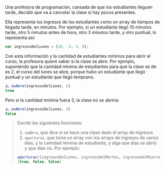 Una profesora de programación, cansada de que los estudiantes lleguen tarde, decidió que va a cancelar la clase si hay pocos presentes. 

Ella representa los ingresos de los estudiantes como un array de tiempos de llegada tarde, en minutos. Por ejemplo, si un estudiante llegó 10 minutos tarde, otro 5 minutos antes de hora, otro 3 minutos tarde, y otro puntual, lo representa así: 

```javascript
var ingresosDelLunes = [10, -5, 3, 0];
```
Con esta información y la cantidad de estudiantes mínimos para abrir el curso, la profesora quiere saber si la clase se abre. Por ejemplo, suponiendo que la cantidad minima de estudiantes para que la clase se de es 2, el curso del lunes se abre, porque hubo un estudiante que llegó puntual y un estudiante que llegó temprano. 

```javascript
ム seAbre(ingresosDelLunes, 2)
true
```

Pero si la cantidad mínima fuera 3, la clase no se abriria:

```javascript
ム seAbre(ingresosDelLunes, 3)
false
```

> Escribi las siguientes funciones: 
> 
> 1. `seAbre`, que dice si se hace una clase dado el array de ingresos
> 2. `aperturas`, que toma un array con los arrays de ingresos de varios días, y la cantidad mínima de estudiante, y diga que dias se abrió y que días no. Por ejemplo:
> 
> ```javascript
> aperturas([ingresosDelLunes, ingresosDelMartes, ingresosDelMiercoles], 2)
> [true, false, false]
>
> ```
